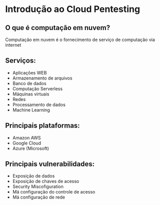 # Introdução ao Cloud Pentesting

## O que é computação em nuvem?

Computação em nuvem é o fornecimento de serviço de computação via internet

## Serviços:

- Aplicações WEB
- Armazenamento de arquivos
- Banco de dados
- Computação Serverless
- Máquinas virtuais
- Redes
- Processamento de dados
- Machine Learning

## Principais plataformas:

- Amazon AWS
- Google Cloud
- Azure (Microsoft)

## Principais vulnerabilidades:

- Exposição de dados
- Exposição de chaves de acesso
- Security Miscofiguration
- Má configuração do controle de acesso
- Má configuração de rede
